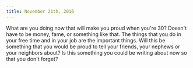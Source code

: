```yaml
---
title: November 21th, 2016
---
```


What are you doing now that will make you proud when you're 30? Doesn't have to
be money, fame, or something like that. The things that you do in your free
time and in your job are the important things. Will this be something that you
would be proud to tell your friends, your nephews or your neighbors about? Is this
something you could be writing about now so that you don't forget?
